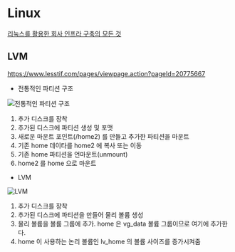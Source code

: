 # Linux

[리눅스를 활용한 회사 인프라 구축의 모든 것](https://www.lesstif.com/display/1STB/Home)  

## LVM

<https://www.lesstif.com/pages/viewpage.action?pageId=20775667>

* 전통적인 파티션 구조

![전통적인 파티션 구조](https://www.lesstif.com/download/attachments/20775667/image2014-5-18%201%3A48%3A42.png?version=1&modificationDate=1400344887000&api=v2)

1. 추가 디스크를 장착
2. 추가된 디스크에 파티션 생성 및 포맷
3. 새로운 마운트 포인트(/home2) 를 만들고 추가한 파티션을 마운트
4. 기존 home 데이타를 home2 에 복사 또는 이동
5. 기존 home 파티션을 언마운트(unmount)
6. home2 를 home 으로 마운트 

* LVM

![LVM](https://www.lesstif.com/download/attachments/20775667/image2014-5-21%2017%3A16%3A20.png?version=1&modificationDate=1400659731000&api=v2)

1. 추가 디스크를 장착
2. 추가된 디스크에 파티션을 만들어 물리 볼륨 생성
3. 물리 볼륨을 볼륨 그룹에 추가. home 은 vg_data 볼륨 그룹이므로 여기에 추가한다.
4. home 이 사용하는 논리 볼륨인 lv_home 의 볼륨 사이즈를 증가시켜줌

